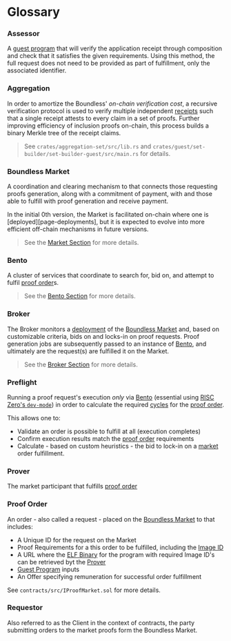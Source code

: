 # Glossary

### Assessor

A [guest program][r0-term-guest-program] that will verify the application receipt through composition and check that it satisfies the given requirements. Using this method, the full request does not need to be provided as part of fulfillment, only the associated identifier.

### Aggregation

In order to amortize the Boundless' _on-chain verification cost_, a recursive verification protocol is used to verify multiple independent [receipts][r0-term-reciept] such that a single receipt attests to every claim in a set of proofs.
Further improving efficiency of inclusion proofs on-chain, this process builds a binary Merkle tree of the receipt claims.

> See `crates/aggregation-set/src/lib.rs` and `crates/guest/set-builder/set-builder-guest/src/main.rs` for details.

### Boundless Market

A coordination and clearing mechanism to that connects those requesting proofs generation, along with a commitment of payment, with and those able to fulfill with proof generation and receive payment.

In the initial 0th version, the Market is facilitated on-chain where one is \[deployed]\[page-deployments], but it is expected to evolve into more efficient off-chain mechanisms in future versions.

> See the [Market Section][page-boundless-market] for more details.

### Bento

A cluster of services that coordinate to search for, bid on, and attempt to fulfil [proof order](#proof-order)s.

> See the [Bento Section][page-bento] for more details.

### Broker

The Broker monitors a [deployment][page-deployments] of the [Boundless Market](#boundless-market) and, based on customizable criteria, bids on and locks-in on proof requests. Proof generation jobs are subsequently passed to an instance of [Bento](#bento), and ultimately are the request(s) are fulfilled it on the Market.

> See the [Broker Section][page-broker] for more details.

### Preflight

Running a proof request's execution _only_ via [Bento](#bento) (essential using [RISC Zero's `dev-mode`][r0-page-dev-mode]) in order to calculate the required [cycles][r0-term-clock-cycles] for the [proof order](#proof-order).

This allows one to:

- Validate an order is possible to fulfill at all (execution completes)
- Confirm execution results match the [proof order](#proof-order) requirements
- Calculate - based on custom heuristics - the bid to lock-in on a [market](#boundless-market) order fulfillment.

### Prover

The market participant that fulfills [proof order](#proof-order)

### Proof Order

<!-- TODO https://linear.app/risczero/issue/BM-201/replace-proof-request-with-order -->

An order - also called a request - placed on the [Boundless Market](#boundless-market) to that includes:

- A Unique ID for the request on the Market
- Proof Requirements for a this order to be fulfilled, including the [Image ID][r0-term-image-id]
- A URL where the [ELF Binary][r0-term-elf-binary] for the program with required Image ID's can be retrieved byt the [Prover](#prover)
- [Guest Program][r0-term-guest-program] inputs
- An Offer specifying remuneration for successful order fulfillment

See `contracts/src/IProofMarket.sol` for more details.

### Requestor

<!-- TODO https://linear.app/risczero/issue/BM-202/replace-instances-of-client-with-requestor -->

Also referred to as the Client in the context of contracts, the party submitting orders to the market proofs form the Boundless Market.

[page-bento]: ./prover-manual/bento/introduction
[page-boundless-market]: ./market/README
[page-broker]: ./prover-manual/broker/introduction
[page-deployments]: ./market/deployments
[r0-page-dev-mode]: [https://dev.risczero.com/api/next/generating-proofs/dev-mode]\(https://dev.risczero.com/api/next/generating-proofs/dev-mode\)
[r0-term-clock-cycles]: [https://dev.risczero.com/terminology#clock-cycles]\(https://dev.risczero.com/terminology#clock-cycles\)
[r0-term-elf-binary]: [https://dev.risczero.com/terminology#elf-binary]\(https://dev.risczero.com/terminology#elf-binary\)
[r0-term-guest-program]: [https://dev.risczero.com/terminology#guest-program]\(https://dev.risczero.com/terminology#guest-program\)
[r0-term-image-id]: [https://dev.risczero.com/terminology#image-id]\(https://dev.risczero.com/terminology#image-id\)
[r0-term-reciept]: [https://dev.risczero.com/terminology#receipt]\(https://dev.risczero.com/terminology#receipt\)
